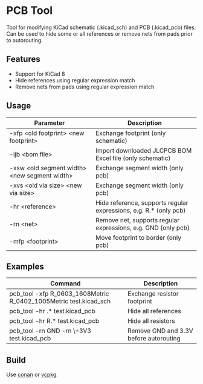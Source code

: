 # PCB Tool
Tool for modifying KiCad schematic (.kicad_sch) and PCB (.kicad_pcb) files.
Can be used to hide some or all references or remove nets from pads prior to autorouting.

## Features
* Support for KiCad 8
* Hide references using regular expression match
* Remove nets from pads using regular expression match

## Usage
| Parameter                                      | Description
|------------------------------------------------|-----------------
| -xfp \<old footprint> \<new footprint>         | Exchange footprint (only schematic)
| -ijb \<bom file>                               | Import downloaded JLCPCB BOM Excel file (only schematic)
| -xsw \<old segment width> \<new segment width> | Exchange segment width (only pcb)
| -xvs \<old via size> \<new via size>           | Exchange segment width (only pcb)
| -hr \<reference>                               | Hide reference, supports regular expressions, e.g. R.* (only pcb)
| -rn \<net>                                     | Remove net, supports regular expressions, e.g. GND (only pcb)
| -mfp \<footprint>                              | Move footprint to border (only pcb)

## Examples
| Command                                                          | Description
|------------------------------------------------------------------|-----------------
| pcb_tool -xfp R_0603_1608Metric R_0402_1005Metric test.kicad_sch | Exchange resistor footprint
| pcb_tool -hr .* test.kicad_pcb                                   | Hide all references
| pcb_tool -hr R.* test.kicad_pcb                                  | Hide all resistors
| pcb_tool -rn GND -rn \\+3V3 test.kicad_pcb                       | Remove GND and 3.3V before autorouting

## Build
Use [conan](support/conan/README.md) or [vcpkg](support/vcpkg/README.md).
